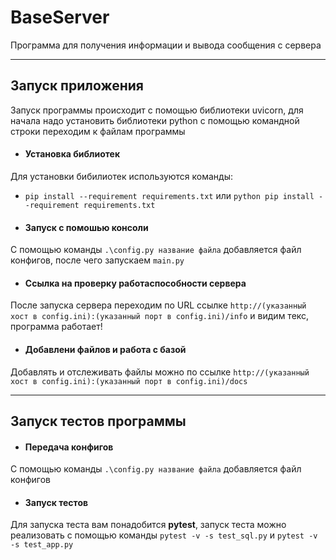 # BaseServer
Программа для получения информации и вывода сообщения с сервера
___________________________________________________________________________________________________________________________________________________________________________________
## Запуск приложения
Запуск программы происходит с помощью библиотеки uvicorn, для начала надо установить библиотеки python с помощью командной строки переходим к файлам программы 
- #### Установка библиотек
Для установки бибилиотек используются команды:
- ```pip install --requirement requirements.txt``` или ```python pip install --requirement requirements.txt```

- #### Запуск с помошью консоли
C помощью команды ```.\config.py название файла``` добавляется файл конфигов, после чего запускаем ```main.py```

- #### Ссылка на проверку работаспособности сервера
После запуска сервера переходим по URL ссылке ```http://(указанный хост в config.ini):(указанный порт в config.ini)/info``` и видим текс, программа работает!

- #### Добавлени файлов и работа с базой
Добавлять и отслеживать файлы можно по ссылке ```http://(указанный хост в config.ini):(указанный порт в config.ini)/docs```
___________________________________________________________________________________________________________________________________________________________________________________
## Запуск тестов программы

- #### Передача конфигов
C помощью команды ```.\config.py название файла``` добавляется файл конфигов

- #### Запуск тестов
Для запуска теста вам понадобится **pytest**, запуск теста можно реализовать с помощью команды ```pytest -v -s test_sql.py``` и ```pytest -v -s test_app.py```

